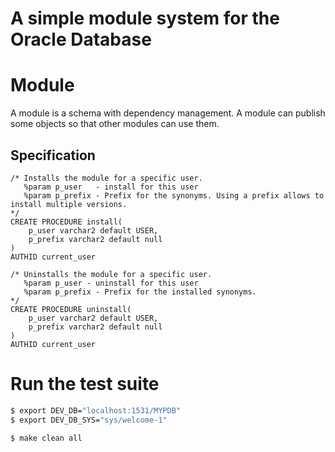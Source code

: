 # A simple module system for the Oracle Database

# Module 
A module is a schema with dependency management. 
A module can publish some objects so that other modules can use them.

## Specification

```
/* Installs the module for a specific user.
   %param p_user   - install for this user
   %param p_prefix - Prefix for the synonyms. Using a prefix allows to install multiple versions.
*/
CREATE PROCEDURE install(
    p_user varchar2 default USER,
    p_prefix varchar2 default null
)
AUTHID current_user
```

```
/* Uninstalls the module for a specific user.
   %param p_user - uninstall for this user
   %param p_prefix - Prefix for the installed synonyms.
*/
CREATE PROCEDURE uninstall(
    p_user varchar2 default USER,
    p_prefix varchar2 default null
)
AUTHID current_user
```



# Run the test suite

```bash
$ export DEV_DB="localhost:1531/MYPDB"
$ export DEV_DB_SYS="sys/welcome-1"

$ make clean all

```